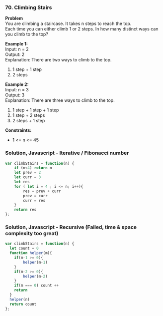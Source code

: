 ### 70. Climbing Stairs

**Problem**\
You are climbing a staircase. It takes n steps to reach the top.\
Each time you can either climb 1 or 2 steps. In how many distinct ways can you climb to the top?

**Example 1:**\
Input: n = 2\
Output: 2\
Explanation: There are two ways to climb to the top.
1. 1 step + 1 step
2. 2 steps

**Example 2:**\
Input: n = 3\
Output: 3\
Explanation: There are three ways to climb to the top.
1. 1 step + 1 step + 1 step
2. 1 step + 2 steps
3. 2 steps + 1 step

**Constraints:**
- 1 <= n <= 45

### Solution, Javascript - Iterative / Fibonacci number
```javascript
var climbStairs = function(n) {
    if (n<4) return n
    let prev = 2
    let curr = 3
    let res 
    for ( let i = 4 ; i <= n; i++){
        res = prev + curr
        prev = curr
        curr = res
    }
    return res
};
```

### Solution, Javascript - Recursive (Failed, time & space complexity too great)
```javascript
var climbStairs = function(n) {
  let count = 0
  function helper(m){
    if(m-1 >= 0){
        helper(m-1)
    }
    if(m-2 >= 0){
        helper(m-2)
    }
    if(m === 0) count ++
    return
  }
  helper(n)
  return count
};
```